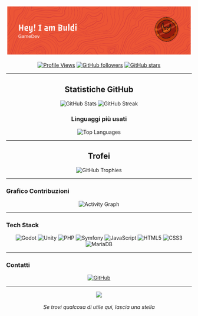 <div align="center">

![Header](./github-header-banner.png)

[![Profile Views](https://komarev.com/ghpvc/?username=BuldiDev&color=blueviolet&style=for-the-badge&label=Profile+Views)](https://github.com/BuldiDev)
[![GitHub followers](https://img.shields.io/github/followers/BuldiDev?style=for-the-badge&color=blue&logo=github)](https://github.com/BuldiDev?tab=followers)
[![GitHub stars](https://img.shields.io/github/stars/BuldiDev?style=for-the-badge&color=yellow&logo=github)](https://github.com/BuldiDev)

</div>

---

<div align="center">

## Statistiche GitHub

<img src="https://github-readme-stats.vercel.app/api?username=BuldiDev&show_icons=true&theme=radical&hide_border=true&bg_color=0D1117&title_color=F85D7F&icon_color=F8D866&text_color=FFFFFF&count_private=true&include_all_commits=true" alt="GitHub Stats" width="48%"/>
<img src="https://github-readme-streak-stats.herokuapp.com/?user=BuldiDev&theme=radical&hide_border=true&background=0D1117&stroke=F85D7F&ring=F8D866&fire=F85D7F&currStreakLabel=FFFFFF" alt="GitHub Streak" width="48%"/>

</div>

<div align="center">

### Linguaggi più usati

<img src="https://github-readme-stats.vercel.app/api/top-langs/?username=BuldiDev&layout=compact&theme=radical&hide_border=true&bg_color=0D1117&title_color=F85D7F&text_color=FFFFFF&count_private=true&langs_count=10" alt="Top Languages" width="48%"/>

</div>

---

<div align="center">

## Trofei

<img src="https://github-profile-trophy.vercel.app/?username=BuldiDev&theme=radical&no-frame=true&no-bg=true&margin-w=4&column=7" alt="GitHub Trophies"/>

</div>

---

### Grafico Contribuzioni

<div align="center">

![Activity Graph](https://github-readme-activity-graph.vercel.app/graph?username=BuldiDev&theme=react-dark&hide_border=true&area=true&bg_color=0D1117&color=F85D7F&line=F8D866&point=FFFFFF)

</div>

---

### Tech Stack

<div align="center">

![Godot](https://img.shields.io/badge/Godot-478CBF?style=for-the-badge&logo=godot-engine&logoColor=white)
![Unity](https://img.shields.io/badge/Unity-000000?style=for-the-badge&logo=unity&logoColor=white)
![PHP](https://img.shields.io/badge/PHP-777BB4?style=for-the-badge&logo=php&logoColor=white)
![Symfony](https://img.shields.io/badge/Symfony-000000?style=for-the-badge&logo=symfony&logoColor=white)
![JavaScript](https://img.shields.io/badge/JavaScript-F7DF1E?style=for-the-badge&logo=javascript&logoColor=black)
![HTML5](https://img.shields.io/badge/HTML5-E34F26?style=for-the-badge&logo=html5&logoColor=white)
![CSS3](https://img.shields.io/badge/CSS3-1572B6?style=for-the-badge&logo=css3&logoColor=white)
![MariaDB](https://img.shields.io/badge/MariaDB-003545?style=for-the-badge&logo=mariadb&logoColor=white)

</div>

---

### Contatti

<div align="center">

[![GitHub](https://img.shields.io/badge/GitHub-100000?style=for-the-badge&logo=github&logoColor=white)](https://github.com/BuldiDev)

</div>

---

<div align="center">

<img src="https://capsule-render.vercel.app/api?type=waving&color=gradient&customColorList=6,11,20&height=100&section=footer" width="100%"/>

*Se trovi qualcosa di utile qui, lascia una stella*

</div>
